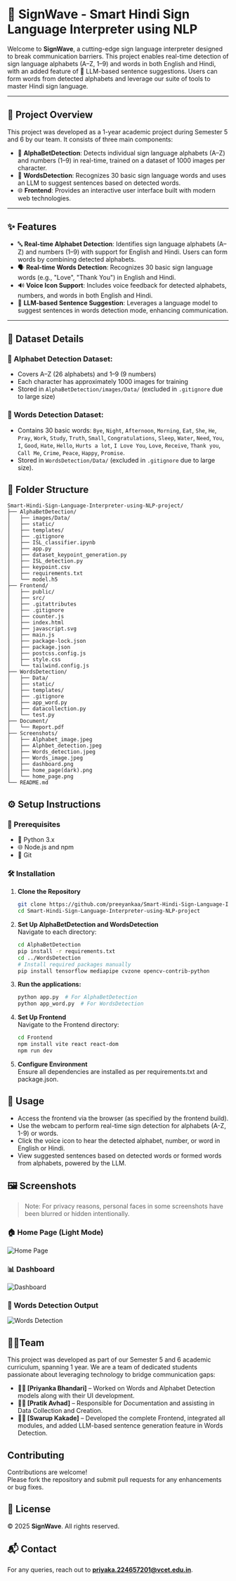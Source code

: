 # 🤝 SignWave - Smart Hindi Sign Language Interpreter using NLP

Welcome to **SignWave**, a cutting-edge sign language interpreter designed to break communication barriers. This project enables real-time detection of sign language alphabets (A–Z, 1–9) and words in both English and Hindi, with an added feature of 🤖 LLM-based sentence suggestions. Users can form words from detected alphabets and leverage our suite of tools to master Hindi sign language.

---

## 📌 Project Overview

This project was developed as a 1-year academic project during Semester 5 and 6 by our team. It consists of three main components:

- 🧠 **AlphaBetDetection**: Detects individual sign language alphabets (A–Z) and numbers (1–9) in real-time, trained on a dataset of 1000 images per character.
- 💬 **WordsDetection**: Recognizes 30 basic sign language words and uses an LLM to suggest sentences based on detected words.
- 🌐 **Frontend**: Provides an interactive user interface built with modern web technologies.

---

## ✨ Features

- 🔤 **Real-time Alphabet Detection**: Identifies sign language alphabets (A–Z) and numbers (1–9) with support for English and Hindi. Users can form words by combining detected alphabets.
- 🗣️ **Real-time Words Detection**: Recognizes 30 basic sign language words (e.g., "Love", "Thank You") in English and Hindi.
- 🔊 **Voice Icon Support**: Includes voice feedback for detected alphabets, numbers, and words in both English and Hindi.
- 🤖 **LLM-based Sentence Suggestion**: Leverages a language model to suggest sentences in words detection mode, enhancing communication.

---

## 📂 Dataset Details

### 🔡 Alphabet Detection Dataset:
- Covers A–Z (26 alphabets) and 1–9 (9 numbers)
- Each character has approximately 1000 images for training
- Stored in `AlphaBetDetection/images/Data/` (excluded in `.gitignore` due to large size)

### 🧾 Words Detection Dataset:
  - Contains 30 basic words: `Bye`, `Night`, `Afternoon`, `Morning`, `Eat`, `She`, `He`, `Pray`, `Work`, `Study`, `Truth`, `Small`, `Congratulations`, `Sleep`, `Water`, `Need`, `You`, `I`, `Good`, `Hate`, `Hello`, `Hurts a lot`, `I Love You`, `Love`, `Receive`, `Thank you`, `Call Me`, `Crime`, `Peace`, `Happy`, `Promise`.
  - Stored in `WordsDetection/Data/` (excluded in `.gitignore` due to large size).


## 📁 Folder Structure

```
Smart-Hindi-Sign-Language-Interpreter-using-NLP-project/
├── AlphaBetDetection/
│   ├── images/Data/
│   ├── static/
│   ├── templates/
│   ├── .gitignore
│   ├── ISL_classifier.ipynb
│   ├── app.py
│   ├── dataset_keypoint_generation.py
│   ├── ISL_detection.py
│   ├── keypoint.csv
│   ├── requirements.txt
│   └── model.h5
├── Frontend/
│   ├── public/
│   ├── src/
│   ├── .gitattributes
│   ├── .gitignore
│   ├── counter.js
│   ├── index.html
│   ├── javascript.svg
│   ├── main.js
│   ├── package-lock.json
│   ├── package.json
│   ├── postcss.config.js
│   ├── style.css
│   └── tailwind.config.js
├── WordsDetection/
│   ├── Data/
│   ├── static/
│   ├── templates/
│   ├── .gitignore
│   ├── app_word.py
│   ├── datacollection.py
│   └── test.py
├── Document/
│   └── Report.pdf
├── Screenshots/
│   ├── Alphabet_image.jpeg
│   ├── Alphbet_detection.jpeg
│   ├── Words_detection.jpeg
│   ├── Words_image.jpeg
│   ├── dashboard.png
│   ├── home_page(dark).png
│   └── home_page.png
└── README.md
```

## ⚙️ Setup Instructions

### 📌 Prerequisites
- 🐍 Python 3.x
- 🌐 Node.js and npm
- 🧾 Git

### 🛠 Installation

1. **Clone the Repository**
   ```bash
   git clone https://github.com/preeyankaa/Smart-Hindi-Sign-Language-Interpreter-using-NLP-project.git
   cd Smart-Hindi-Sign-Language-Interpreter-using-NLP-project
   ```

2. **Set Up AlphaBetDetection and WordsDetection**  
Navigate to each directory:
   ```bash
   cd AlphaBetDetection
   pip install -r requirements.txt
   cd ../WordsDetection
   # Install required packages manually
   pip install tensorflow mediapipe cvzone opencv-contrib-python
   ```

3. **Run the applications:**
   ```bash
   python app.py  # For AlphaBetDetection
   python app_word.py  # For WordsDetection
   ```

4. **Set Up Frontend**  
Navigate to the Frontend directory:
   ```bash
   cd Frontend
   npm install vite react react-dom
   npm run dev
   ```

5. **Configure Environment**  
Ensure all dependencies are installed as per requirements.txt and package.json.  


## 🚀 Usage

- Access the frontend via the browser (as specified by the frontend build).
- Use the webcam to perform real-time sign detection for alphabets (A-Z, 1-9) or words.
- Click the voice icon to hear the detected alphabet, number, or word in English or Hindi.
- View suggested sentences based on detected words or formed words from alphabets, powered by the LLM.


## 🖼 Screenshots
> Note: For privacy reasons, personal faces in some screenshots have been blurred or hidden intentionally.

### 🏠 Home Page (Light Mode)
![Home Page](https://github.com/preeyankaa/Smart-Hindi-Sign-Language-Interpreter-using-NLP-project/blob/master/screenshots/home_page.png)

### 📊 Dashboard
![Dashboard](https://github.com/preeyankaa/Smart-Hindi-Sign-Language-Interpreter-using-NLP-project/blob/master/screenshots/dashboard.png)

### 🧾 Words Detection Output
![Words Detection](https://github.com/preeyankaa/Smart-Hindi-Sign-Language-Interpreter-using-NLP-project/blob/master/screenshots/Words_detection.jpeg)



## 👩‍💻Team

This project was developed as part of our Semester 5 and 6 academic curriculum, spanning 1 year. We are a team of dedicated students passionate about leveraging technology to bridge communication gaps:

- **👩‍💻 [Priyanka Bhandari]** – Worked on Words and Alphabet Detection models along with their UI development.
- **👩‍💻 [Pratik Avhad]** – Responsible for Documentation and assisting in Data Collection and Creation.
- **👩‍💻 [Swarup Kakade]** – Developed the complete Frontend, integrated all modules, and added LLM-based sentence generation feature in Words Detection.


## Contributing

Contributions are welcome!  
Please fork the repository and submit pull requests for any enhancements or bug fixes.


## 📄 License

© 2025 **SignWave**. All rights reserved.


## 📬 Contact

For any queries, reach out to **priyaka.224657201@vcet.edu.in**.
